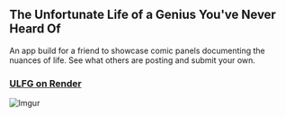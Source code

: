 ## The Unfortunate Life of a Genius You've Never Heard Of

An app build for a friend to showcase comic panels documenting the nuances of life. See what others are posting and submit your own.

### [ULFG on Render](https://ulfg.onrender.com/)
![Imgur](https://imgur.com/a/nSuHMbp)
